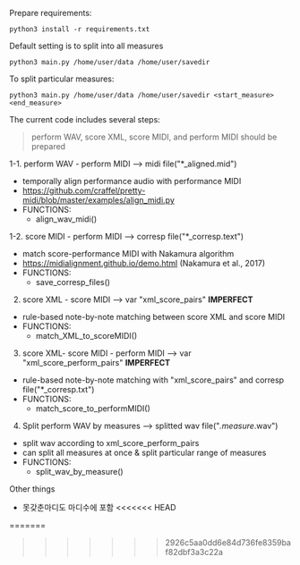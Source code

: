 
Prepare requirements: 

	python3 install -r requirements.txt

Default setting is to split into all measures
    
	python3 main.py /home/user/data /home/user/savedir

To split particular measures: 

	python3 main.py /home/user/data /home/user/savedir <start_measure> <end_measure>

The current code includes several steps:
> perform WAV, score XML, score MIDI, and perform MIDI should be prepared

1-1. perform WAV - perform MIDI --> midi file("*_aligned.mid")
- temporally align performance audio with performance MIDI
- https://github.com/craffel/pretty-midi/blob/master/examples/align_midi.py
- FUNCTIONS:
	- align_wav_midi()

1-2. score MIDI - perform MIDI --> corresp file("*_corresp.text") 
- match score-performance MIDI with Nakamura algorithm 
- https://midialignment.github.io/demo.html (Nakamura et al., 2017)
- FUNCTIONS:
	- save_corresp_files() 

2. score XML - score MIDI --> var "xml_score_pairs" **IMPERFECT**
- rule-based note-by-note matching between score XML and score MIDI 
- FUNCTIONS:
	- match_XML_to_scoreMIDI()

3. score XML- score MIDI - perform MIDI --> var "xml_score_perform_pairs" **IMPERFECT**
- rule-based note-by-note matching with "xml_score_pairs" and corresp file("*_corresp.txt")
- FUNCTIONS: 
	- match_score_to_performMIDI()

4. Split perform WAV by measures --> splitted wav file("*.measure*.wav")
- split wav according to xml_score_perform_pairs 
- can split all measures at once & split particular range of measures 
- FUNCTIONS:
	- split_wav_by_measure()


Other things
- 못갖춘마디도 마디수에 포함 
<<<<<<< HEAD
 
=======

>>>>>>> 2926c5aa0dd6e84d736fe8359baf82dbf3a3c22a
